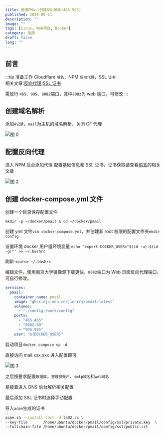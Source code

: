 ```yaml
---
title: 使用PMail创建SSL邮局(465 995)
published: 2024-09-11
description: ""
image: ""
tags: [Linux, Web项目, Docker]
category: 指南
draft: false
lang: ""
---
```


## 前言

:::tip
准备工作 Cloudflare `域名`，NPM `反向代理`，SSL `证书`\
相关文章:[反向代理](/posts/npm-install/)|[SSL 证书](/posts/acme/)

需放行 `465`、`995`、`8082`端口，其中`8082`为 web 端口，可修改
:::

## 创建域名解析

添加`A记录`，`mail`为主机的域名解析，关闭 CF 代理

![图 0](https://cdn.la02.cc/pichub/2024/09/11/1726041937.png)

## 配置反向代理

进入 NPM 后台添加代理 配置基础信息和 SSL 证书，证书获取请查看[前言](#前言)的相关文章

![图 2](https://cdn.la02.cc/pichub/2024/09/11/1726042222.png)

## 创建 docker-compose.yml 文件

创建一个目录保存配置文件

`mkdir -p ~/docker/pmail & cd ~/docker/pmail`

创建 yml 文件`vim docker-compose.yml`，并创建非 root 权限的配置文件夹`mkdir config`

设置环境 docker 用户组环境变量 `echo 'export DOCKER_USER="$(id -u):$(id -g)"' >> ~/.bashrc`

刷新 `source ~/.bashrc`

编辑文件，使用南京大学镜像源下载更快，`8082`端口为 Web 页面反向代理端口，可自行修改。

```yml
services:
  pmail:
    container_name: pmail
    image: "ghcr.nju.edu.cn/jinnrry/pmail:latest"
    volumes:
      - "./config:/work/config"
    ports:
      - "465:465"
      - "8082:80"
      - "995:995"
    user: "${DOCKER_USER}"
```

启动项目`docker compose up -d`

直接访问 mail.xxx.xxx 进入配置即可

![图 3](https://cdn.la02.cc/pichub/2024/09/11/1726042966.png)

之后按要求配置`数据库`，`管理员账户`、`smtp域名`和`web域名`

紧接着进入 DNS 后台解析相关配置

最后添加 SSL 证书时选择手动配置

导入`acme`生成的证书

```bash
acme.sh --install-cert -d la02.cc \
--key-file       /home/ubuntu/docker/pmail/config/ssl/private.key  \
--fullchain-file /home/ubuntu/docker/pmail/config/ssl/public.crt
```
